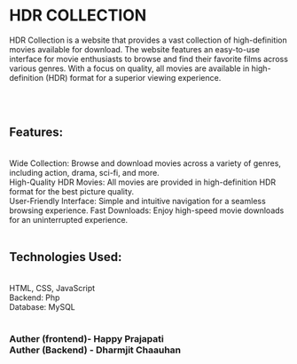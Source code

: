 # HDR COLLECTION<br>
<p>HDR Collection is a website that provides a vast collection of high-definition movies available for download. The website features an easy-to-use interface for movie enthusiasts to browse and find their favorite films across various genres. With a focus on quality, all movies are available in high-definition (HDR) format for a superior viewing experience.<p>
<br><br>
<h2>Features:</h2><br>
Wide Collection: Browse and download movies across a variety of genres, including action, drama, sci-fi, and more.<br>
High-Quality HDR Movies: All movies are provided in high-definition HDR format for the best picture quality.<br>
User-Friendly Interface: Simple and intuitive navigation for a seamless browsing experience.
Fast Downloads: Enjoy high-speed movie downloads for an uninterrupted experience.
<br><br>

<h2>Technologies Used:</h2><br>
HTML, CSS, JavaScript<br>
Backend: Php <br>
Database: MySQL<br>
<br>
<h3>
Auther (frontend)- Happy Prajapati   <br>
Auther (Backend) - Dharmjit Chaauhan
<h3>